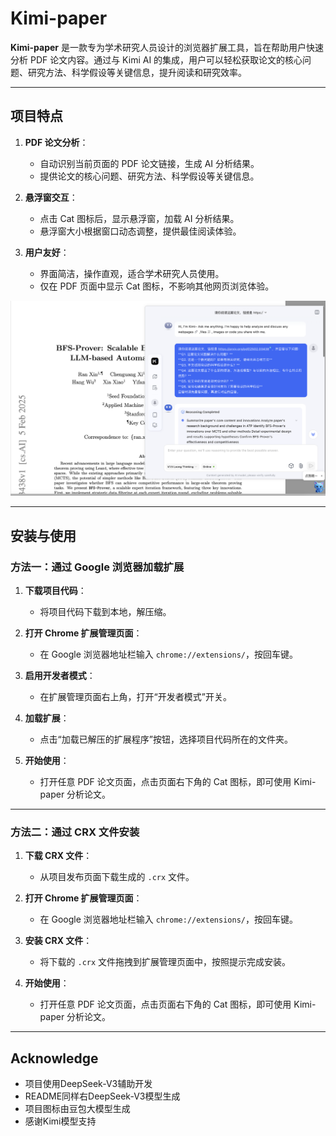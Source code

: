 # Kimi-paper

**Kimi-paper** 是一款专为学术研究人员设计的浏览器扩展工具，旨在帮助用户快速分析 PDF 论文内容。通过与 Kimi AI 的集成，用户可以轻松获取论文的核心问题、研究方法、科学假设等关键信息，提升阅读和研究效率。

---

## 项目特点

1. **PDF 论文分析**：
   - 自动识别当前页面的 PDF 论文链接，生成 AI 分析结果。
   - 提供论文的核心问题、研究方法、科学假设等关键信息。

2. **悬浮窗交互**：
   - 点击 Cat 图标后，显示悬浮窗，加载 AI 分析结果。
   - 悬浮窗大小根据窗口动态调整，提供最佳阅读体验。

3. **用户友好**：
   - 界面简洁，操作直观，适合学术研究人员使用。
   - 仅在 PDF 页面中显示 Cat 图标，不影响其他网页浏览体验。

![](assert/screenshot.png)

---

## 安装与使用

### 方法一：通过 Google 浏览器加载扩展

1. **下载项目代码**：
   - 将项目代码下载到本地，解压缩。

2. **打开 Chrome 扩展管理页面**：
   - 在 Google 浏览器地址栏输入 `chrome://extensions/`，按回车键。

3. **启用开发者模式**：
   - 在扩展管理页面右上角，打开“开发者模式”开关。

4. **加载扩展**：
   - 点击“加载已解压的扩展程序”按钮，选择项目代码所在的文件夹。

5. **开始使用**：
   - 打开任意 PDF 论文页面，点击页面右下角的 Cat 图标，即可使用 Kimi-paper 分析论文。

---

### 方法二：通过 CRX 文件安装

1. **下载 CRX 文件**：
   - 从项目发布页面下载生成的 `.crx` 文件。

2. **打开 Chrome 扩展管理页面**：
   - 在 Google 浏览器地址栏输入 `chrome://extensions/`，按回车键。

3. **安装 CRX 文件**：
   - 将下载的 `.crx` 文件拖拽到扩展管理页面中，按照提示完成安装。

4. **开始使用**：
   - 打开任意 PDF 论文页面，点击页面右下角的 Cat 图标，即可使用 Kimi-paper 分析论文。

---

## Acknowledge

- 项目使用DeepSeek-V3辅助开发
- README同样右DeepSeek-V3模型生成
- 项目图标由豆包大模型生成
- 感谢Kimi模型支持

